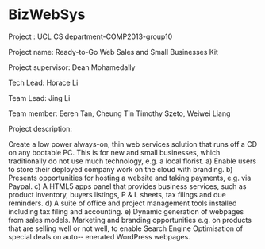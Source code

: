 BizWebSys
=========

Project : UCL CS department-COMP2013-group10

Project name: Ready-­to-­Go Web Sales and Small Businesses Kit

Project supervisor: Dean Mohamedally

Tech Lead: Horace Li

Team Lead: Jing Li

Team member: Eeren Tan, Cheung Tin Timothy Szeto, Weiwei Liang

Project description:

Create a low power always-­on, thin web services solution that runs off a CD on any bootable PC. This is for new and small businesses, which traditionally do not use much technology, e.g. a local florist.
a) Enable users to store their deployed company work on the cloud with branding.
b) Presents opportunities for hosting a website and taking payments, e.g. via Paypal.
c) A HTML5 apps panel that provides business services, such as product inventory, buyers listings, P & L sheets, tax filings and due reminders.
d) A suite of office and project management tools installed including tax filing and accounting.
e) Dynamic generation of webpages from sales models. Marketing and branding opportunities e.g. on products that are selling well or not well, to enable Search Engine Optimisation of special deals on auto-­‐ enerated WordPress webpages.
